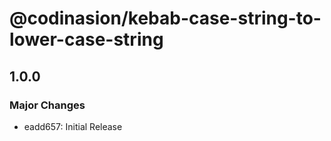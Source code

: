 # @codinasion/kebab-case-string-to-lower-case-string

## 1.0.0

### Major Changes

- eadd657: Initial Release

